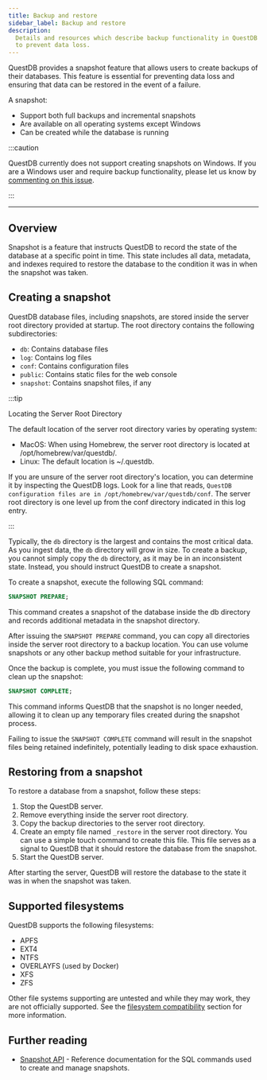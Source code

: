 ```yaml
---
title: Backup and restore
sidebar_label: Backup and restore
description:
  Details and resources which describe backup functionality in QuestDB as means
  to prevent data loss.
---
```


QuestDB provides a snapshot feature that allows users to create backups of their
databases. This feature is essential for preventing data loss and ensuring that
data can be restored in the event of a failure.

A snapshot:

- Support both full backups and incremental snapshots
- Are available on all operating systems except Windows
- Can be created while the database is running

:::caution

QuestDB currently does not support creating snapshots on Windows.
If you are a Windows user and require backup functionality, please let us know by [commenting on this issue](https://github.com/questdb/questdb/issues/4811).


:::


---
## Overview
Snapshot is a feature that instructs QuestDB to record the state of the database
at a specific point in time. This state includes all data, metadata, and indexes
required to restore the database to the condition it was in when the snapshot was taken.

## Creating a snapshot
QuestDB database files, including snapshots, are stored inside the server root
directory provided at startup. The root directory contains the following subdirectories:
- `db`: Contains database files
- `log`: Contains log files
- `conf`: Contains configuration files
- `public`: Contains static files for the web console
- `snapshot`: Contains snapshot files, if any

:::tip

Locating the Server Root Directory

The default location of the server root directory varies by operating system:
- MacOS: When using Homebrew, the server root directory is located at /opt/homebrew/var/questdb/.
- Linux: The default location is ~/.questdb.

If you are unsure of the server root directory's location, you can determine it by
inspecting the QuestDB logs. Look for a line that reads, `QuestDB configuration files are in /opt/homebrew/var/questdb/conf`. The server root directory is one level up from the conf directory indicated in this log entry.

:::

Typically, the `db` directory is the largest and contains the most critical data.
As you ingest data, the `db` directory will grow in size. To create a backup,
you cannot simply copy the `db` directory, as it may be in an inconsistent state.
Instead, you should instruct QuestDB to create a snapshot.

To create a snapshot, execute the following SQL command:

```sql
SNAPSHOT PREPARE;
```

This command creates a snapshot of the database inside the db directory and records
additional metadata in the snapshot directory.

After issuing the `SNAPSHOT PREPARE` command, you can copy all directories inside
the server root directory to a backup location. You can use volume snapshots
or any other backup method suitable for your infrastructure.

Once the backup is complete, you must issue the following command to clean up the snapshot:

```sql
SNAPSHOT COMPLETE;
```

This command informs QuestDB that the snapshot is no longer needed,
allowing it to clean up any temporary files created during the snapshot process.

Failing to issue the `SNAPSHOT COMPLETE` command will result in the snapshot files
being retained indefinitely, potentially leading to disk space exhaustion.

## Restoring from a snapshot
To restore a database from a snapshot, follow these steps:
1. Stop the QuestDB server.
2. Remove everything inside the server root directory.
3. Copy the backup directories to the server root directory.
4. Create an empty file named `_restore` in the server root directory. You can use a simple touch command to create this file.
   This file serves as a signal to QuestDB that it should restore the database from the snapshot.
5. Start the QuestDB server.

After starting the server, QuestDB will restore the database to the state it was in when the snapshot was taken.

## Supported filesystems

QuestDB supports the following filesystems:

- APFS
- EXT4
- NTFS
- OVERLAYFS (used by Docker)
- XFS
- ZFS

Other file systems supporting are untested and while they may work,
they are not officially supported. See the [filesystem compatibility](/docs/deployment/capacity-planning/#supported-filesystems) section for more information.

## Further reading
- [Snapshot API](/docs/reference/sql/snapshot/) - Reference documentation for the SQL commands used to create and manage snapshots.